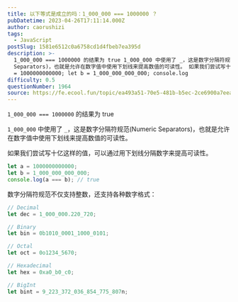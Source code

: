 ```yaml
---
title: 以下等式是成立的吗：1_000_000 === 1000000 ？
pubDatetime: 2023-04-26T17:11:14.000Z
author: caorushizi
tags:
  - JavaScript
postSlug: 1581e6512c0a6758cd1d4fbeb7ea395d
description: >-
  1_000_000 === 1000000 的结果为 true 1_000_000 中使用了 _，这是数字分隔符规范(Numeric
  Separators)，也就是允许在数字值中使用下划线来提高数值的可读性。 如果我们尝试写十亿这样的值，可以通过用下划线分隔数字来提高可读性。 let a
  = 1000000000000; let b = 1_000_000_000_000; console.log
difficulty: 0.5
questionNumber: 1964
source: https://fe.ecool.fun/topic/ea493a51-70e5-481b-b5ec-2ce6900a7eea
---
```


`1_000_000 === 1000000` 的结果为 true

`1_000_000` 中使用了 `_`，这是数字分隔符规范(Numeric Separators)，也就是允许在数字值中使用下划线来提高数值的可读性。

如果我们尝试写十亿这样的值，可以通过用下划线分隔数字来提高可读性。

```js
let a = 1000000000000;
let b = 1_000_000_000_000;
console.log(a === b); // true
```

数字分隔符规范不仅支持整数，还支持各种数字格式：

```js
// Decimal
let dec = 1_000_000.220_720;

// Binary
let bin = 0b1010_0001_1000_0101;

// Octal
let oct = 0o1234_5670;

// Hexadecimal
let hex = 0xa0_b0_c0;

// BigInt
let bint = 9_223_372_036_854_775_807n;
```
